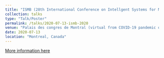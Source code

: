 ```yaml
---
title: "ISMB (28th International Conference on Intellgent Systems for Molecular Biology) 2020"
collection: talks
type: "Talk/Poster"
permalink: /talks/2020-07-13-ismb-2020
venue: "Palais des congres de Montral (virtual from COVID-19 pandemic of 2019)"
date: 2020-07-13
location: "Montreal, Canada"
---
```


[More information here](https://doi.org/10.7490/F1000RESEARCH.1118023.1)
